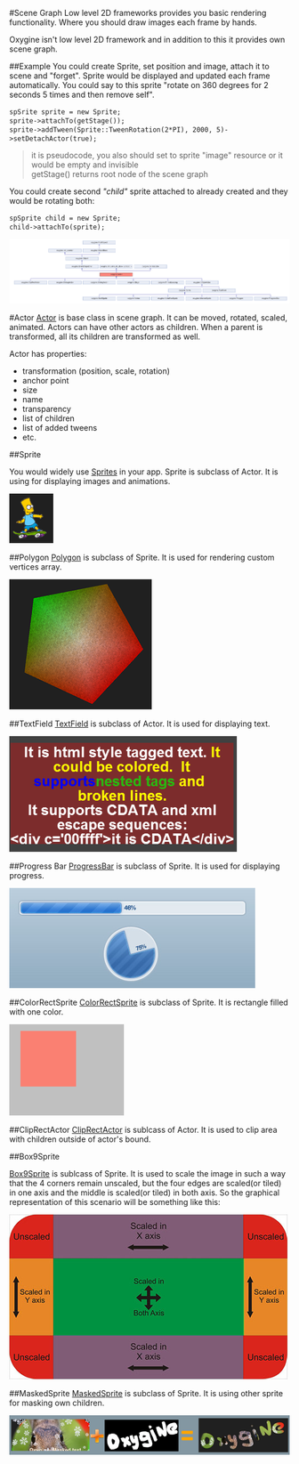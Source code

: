 #Scene Graph
Low level 2D frameworks provides you basic rendering functionality. Where you should draw images each frame by hands.
 
Oxygine isn't low level 2D framework and in addition to this it provides own scene graph.

##Example
You could create Sprite, set position and image, attach it to scene and "forget". Sprite would be displayed and updated each frame automatically. You could say to this sprite "rotate on 360 degrees for 2 seconds 5 times and then remove self".

	spSrite sprite = new Sprite;
	sprite->attachTo(getStage()); 
	sprite->addTween(Sprite::TweenRotation(2*PI), 2000, 5)->setDetachActor(true);

> it is pseudocode, you also should set to sprite "image" resource or it would be empty and invisible  
> getStage() returns root node of the scene graph

You could create second *"child"* sprite attached to already created and they would be rotating both:

	spSprite child = new Sprite;
	child->attachTo(sprite);

   
 
 
![Actor inheritance](img/actor.png)
 
 

#Actor
[Actor](http://oxygine.org/doc/api/classoxygine_1_1_actor.html) is base class in scene graph. 
It can be moved, rotated, scaled, animated. Actors can have other actors as children. When a parent is transformed, all its children are transformed as well.

Actor has properties:

- transformation (position, scale, rotation)
- anchor point
- size
- name
- transparency
- list of children
- list of added tweens 
- etc. 



##Sprite

You would widely use [Sprites](http://oxygine.org/doc/api/classoxygine_1_1_sprite.html) in your app.
Sprite is subclass of Actor. It is using for displaying images and animations.


![](img/sprite.png)

##Polygon
[Polygon](http://oxygine.org/doc/api/classoxygine_1_1_polygon.html) is subclass of Sprite. It is used for rendering custom vertices array.  

![](img/polygon.png)

##TextField
[TextField](http://oxygine.org/doc/api/classoxygine_1_1_text_field.html) is subclass of Actor. It is used for displaying text.

![](img/text.png)

##Progress Bar
[ProgressBar](http://oxygine.org/doc/api/classoxygine_1_1_progress_bar.html) is subclass of Sprite. It is used for displaying progress.

![](img/progressbar.png)

##ColorRectSprite
[ColorRectSprite](http://oxygine.org/doc/api/classoxygine_1_1_color_rect_sprite.html) is subclass of Sprite. It is rectangle filled with one color.

![](img/colorrect.png)

##ClipRectActor
[ClipRectActor](http://oxygine.org/doc/api/classoxygine_1_1_clip_rect_actor.html) is sublcass of Actor. It is used to clip area with children outside of actor's bound.

##Box9Sprite

[Box9Sprite](http://oxygine.org/doc/api/classoxygine_1_1_box9_sprite.html) is sublcass of Sprite. It is used to scale the image in such a way that the 4 corners remain unscaled, but the four edges are scaled(or tiled) in one axis and the middle is scaled(or tiled) in both axis. So the graphical representation of this scenario will be something like this:

![](img/box9sprite.jpg)


##MaskedSprite
[MaskedSprite](http://oxygine.org/doc/api/classoxygine_1_1_masked_sprite.html) is subclass of Sprite. It is using other sprite for masking own children.

![](img/mask.png)